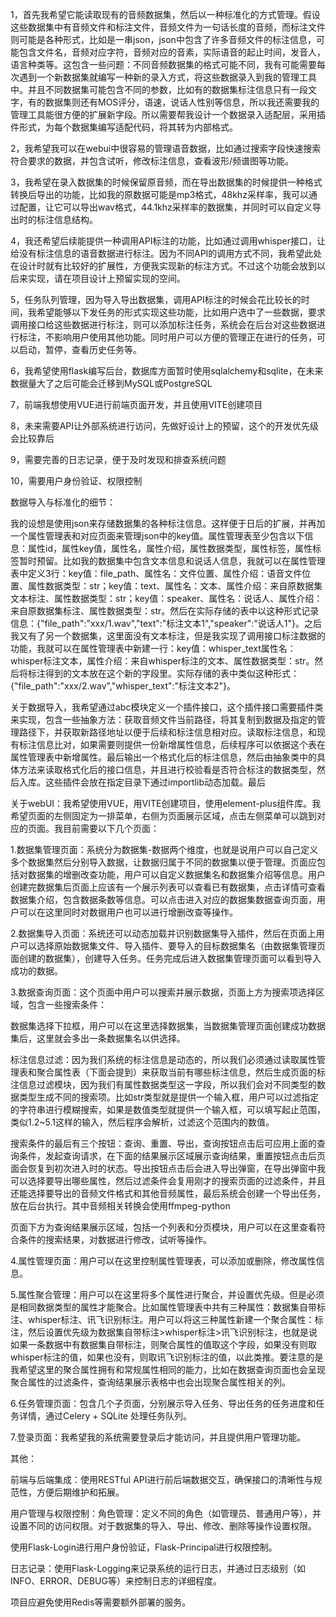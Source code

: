 1，首先我希望它能读取现有的音频数据集，然后以一种标准化的方式管理。假设这些数据集中有音频文件和标注文件，音频文件为一句话长度的音频，而标注文件则可能是各种形式，比如是一串json，json中包含了许多音频文件的标注信息，可能包含文件名，音频对应字符，音频对应的音素，实际语音的起止时间，发音人，语言种类等。这包含一些问题：不同音频数据集的格式可能不同，我有可能需要每次遇到一个新数据集就编写一种新的录入方式，将这些数据录入到我的管理工具中。并且不同数据集可能包含不同的参数，比如有的数据集标注信息只有一段文字，有的数据集则还有MOS评分，语速，说话人性别等信息，所以我还需要我的管理工具能很方便的扩展新字段。所以需要帮我设计一个数据录入适配层，采用插件形式，为每个数据集编写适配代码，将其转为内部格式。

2，我希望我可以在webui中很容易的管理语音数据，比如通过搜索字段快速搜索符合要求的数据，并包含试听，修改标注信息，查看波形/频谱图等功能。

3，我希望在录入数据集的时候保留原音频，而在导出数据集的时候提供一种格式转换后导出的功能，比如我的原数据可能是mp3格式，48khz采样率，我可以通过配置，让它可以导出wav格式，44.1khz采样率的数据集，并同时可以自定义导出时的标注信息结构。

4，我还希望后续能提供一种调用API标注的功能，比如通过调用whisper接口，让给没有标注信息的语音数据进行标注。因为不同API的调用方式不同，我希望此处在设计时就有比较好的扩展性，方便我实现新的标注方式。不过这个功能会放到以后来实现，请在项目设计上预留实现的空间。

5，任务队列管理，因为导入导出数据集，调用API标注的时候会花比较长的时间，我希望能够以下发任务的形式实现这些功能，比如用户选中了一些数据，要求调用接口给这些数据进行标注，则可以添加标注任务，系统会在后台对这些数据进行标注，不影响用户使用其他功能。同时用户可以方便的管理正在进行的任务，可以启动，暂停，查看历史任务等。

6，我希望使用flask编写后台，数据库方面暂时使用sqlalchemy和sqlite，在未来数据量大了之后可能会迁移到MySQL或PostgreSQL

7，前端我想使用VUE进行前端页面开发，并且使用VITE创建项目

8，未来需要API让外部系统进行访问，先做好设计上的预留，这个的开发优先级会比较靠后

9，需要完善的日志记录，便于及时发现和排查系统问题

10，需要用户身份验证、权限控制

数据导入与标准化的细节：

我的设想是使用json来存储数据集的各种标注信息。这样便于日后的扩展，并再加一个属性管理表和对应页面来管理json中的key值。属性管理表至少包含以下信息：属性id，属性key值，属性名，属性介绍，属性数据类型，属性标签，属性标签暂时预留。比如我的数据集中包含文本信息和说话人信息，我就可以在属性管理表中定义3行：key值：file_path、属性名：文件位置、属性介绍：语音文件位置、属性数据类型：str；key值：text、属性名：文本、属性介绍：来自原数据集文本标注、属性数据类型：str；key值：speaker、属性名：说话人、属性介绍：来自原数据集标注、属性数据类型：str。然后在实际存储的表中以这种形式记录信息：{"file_path":"xxx/1.wav","text":"标注文本1","speaker":"说话人1"}。之后我又有了另一个数据集，这里面没有文本标注，但是我实现了调用接口标注数据的功能，我就可以在属性管理表中新建一行：key值：whisper_text属性名：whisper标注文本，属性介绍：来自whisper标注的文本、属性数据类型：str。然后将标注得到的文本放在这个新的字段里。实际存储的表中类似这种形式：{"file_path":"xxx/2.wav","whisper_text":"标注文本2"}。

关于数据导入，我希望通过abc模块定义一个插件接口，这个插件接口需要插件类来实现，包含一些抽象方法：获取音频文件当前路径，将其复制到数据及指定的管理路径下，并获取新路径地址以便于后续和标注信息相对应。读取标注信息，和现有标注信息比对，如果需要则提供一份新增属性信息，后续程序可以依据这个表在属性管理表中新增属性。最后输出一个格式化后的标注信息，然后由抽象类中的具体方法来读取格式化后的接口信息，并且进行校验看是否符合标注的数据类型，然后入库。这些插件会放在指定目录下通过importlib动态加载。最后

关于webUI：我希望使用VUE，用VITE创建项目，使用element-plus组件库。我希望页面的左侧固定为一排菜单，右侧为页面展示区域，点击左侧菜单可以跳到对应的页面。我目前需要以下几个页面：

1.数据集管理页面：系统分为数据集-数据两个维度，也就是说用户可以自己定义多个数据集然后分别导入数据，让数据归属于不同的数据集以便于管理。页面应包括对数据集的增删改查功能，用户可以自定义数据集名和数据集介绍等信息。用户创建完数据集后页面上应该有一个展示列表可以查看已有数据集，点击详情可查看数据集介绍，包含数据条数等信息。可以点击进入对应的数据集数据查询页面，用户可以在这里同时对数据用户也可以进行增删改查等操作。

2.数据集导入页面：系统还可以动态加载并识别数据集导入插件，然后在页面上用户可以选择原始数据集文件、导入插件、要导入的目标数据集名（由数据集管理页面创建的数据集），创建导入任务。任务完成后进入数据集管理页面可以看到导入成功的数据。

3.数据查询页面：这个页面中用户可以搜索并展示数据，页面上方为搜索项选择区域，包含一些搜索条件：

数据集选择下拉框，用户可以在这里选择数据集，当数据集管理页面创建成功数据集后，这里就会多出一条数据集名以供选择。

标注信息过滤：因为我们系统的标注信息是动态的，所以我们必须通过读取属性管理表和聚合属性表（下面会提到）来获取当前有哪些标注信息，然后生成页面的标注信息过滤模块，因为我们有属性数据类型这一字段，所以我们会对不同类型的数据类型生成不同的搜索项。比如str类型就是提供一个输入框，用户可以过滤指定的字符串进行模糊搜索，如果是数值类型就提供一个输入框，可以填写起止范围，类似1.2~5.1这样的输入，然后程序会解析，过滤这个范围内的数值。

搜索条件的最后有三个按钮：查询、重置、导出，查询按钮点击后可应用上面的查询条件，发起查询请求，在下面的结果展示区域展示查询结果，重置按钮点击后页面会恢复到初次进入时的状态。导出按钮点击后会进入导出弹窗，在导出弹窗中我可以选择要导出哪些属性，然后过滤条件会复用刚才的搜索页面的过滤条件，并且还能选择要导出的音频文件格式和其他音频属性，最后系统会创建一个导出任务，放在后台执行。其中音频相关转换会使用ffmpeg-python

页面下方为查询结果展示区域，包括一个列表和分页模块，用户可以在这里查看符合条件的搜索结果，对数据进行修改，试听等操作。

4.属性管理页面：用户可以在这里控制属性管理表，可以添加或删除，修改属性信息。

5.属性聚合管理：用户可以在这里将多个属性进行聚合，并设置优先级。但是必须是相同数据类型的属性才能聚合。比如属性管理表中共有三种属性：数据集自带标注、whisper标注、讯飞识别标注。用户可以将这三种属性新建一个聚合属性：标注，然后设置优先级为数据集自带标注>whisper标注>讯飞识别标注，也就是说如果一条数据中有数据集自带标注，则聚合属性的值取这个字段，如果没有则取whisper标注的值，如果也没有，则取讯飞识别标注的值，以此类推。要注意的是我希望这里的聚合属性拥有和常规属性相同的能力，比如在数据查询页面也会呈现聚合属性的过滤条件，查询结果展示表格中也会出现聚合属性相关的列。

6.任务管理页面：包含几个子页面，分别展示导入任务、导出任务的任务进度和任务详情，通过Celery + SQLite 处理任务队列。

7.登录页面：我希望我的系统需要登录后才能访问，并且提供用户管理功能。

其他：

前端与后端集成：使用RESTful API进行前后端数据交互，确保接口的清晰性与规范性，方便后期维护和拓展。

用户管理与权限控制：角色管理：定义不同的角色（如管理员、普通用户等），并设置不同的访问权限。对于数据集的导入、导出、修改、删除等操作设置权限。

使用Flask-Login进行用户身份验证，Flask-Principal进行权限控制。

日志记录：使用Flask-Logging来记录系统的运行日志，并通过日志级别（如INFO、ERROR、DEBUG等）来控制日志的详细程度。

项目应避免使用Redis等需要额外部署的服务。